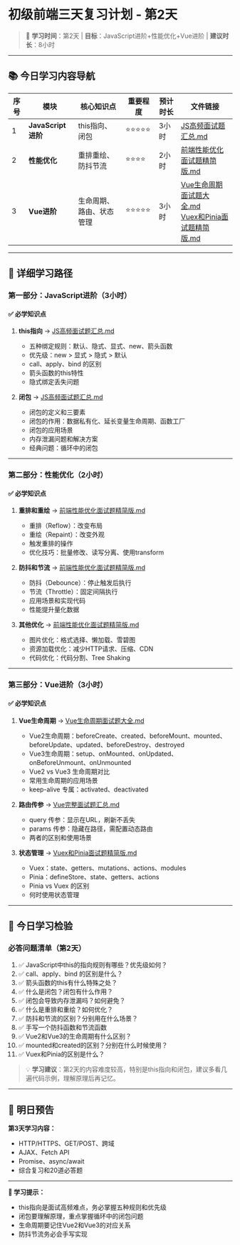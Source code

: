 # 初级前端三天复习计划 - 第2天

> 📅 **学习时间**：第2天 | **目标**：JavaScript进阶+性能优化+Vue进阶 | **建议时长**：8小时

---

## 📚 今日学习内容导航

| 序号 | 模块 | 核心知识点 | 重要程度 | 预计时长 | 文件链接 |
|------|------|-----------|---------|----------|----------|
| 1 | **JavaScript进阶** | this指向、闭包 | ⭐⭐⭐⭐⭐ | 3小时 | [JS高频面试题汇总.md](./JS高频面试题汇总.md#2-this) |
| 2 | **性能优化** | 重排重绘、防抖节流 | ⭐⭐⭐⭐ | 2小时 | [前端性能优化面试题精简版.md](./前端性能优化面试题精简版.md#二渲染性能优化) |
| 3 | **Vue进阶** | 生命周期、路由、状态管理 | ⭐⭐⭐⭐⭐ | 3小时 | [Vue生命周期面试题大全.md](./Vue生命周期面试题大全.md#基础概念类)<br>[Vuex和Pinia面试题精简版.md](./Vuex和Pinia面试题精简版.md#1-vuex的核心概念有哪些) |

---

## 📖 详细学习路径

### 第一部分：JavaScript进阶（3小时）

#### ✅ 必学知识点

1. **this指向** → [JS高频面试题汇总.md](./JS高频面试题汇总.md#2-this)
   - 五种绑定规则：默认、隐式、显式、new、箭头函数
   - 优先级：new > 显式 > 隐式 > 默认
   - call、apply、bind 的区别
   - 箭头函数的this特性
   - 隐式绑定丢失问题

2. **闭包** → [JS高频面试题汇总.md](./JS高频面试题汇总.md#7-闭包)
   - 闭包的定义和三要素
   - 闭包的作用：数据私有化、延长变量生命周期、函数工厂
   - 闭包的应用场景
   - 内存泄漏问题和解决方案
   - 经典问题：循环中的闭包

---

### 第二部分：性能优化（2小时）

#### ✅ 必学知识点

1. **重排和重绘** → [前端性能优化面试题精简版.md](./前端性能优化面试题精简版.md#二渲染性能优化)
   - 重排（Reflow）：改变布局
   - 重绘（Repaint）：改变外观
   - 触发重排的操作
   - 优化技巧：批量修改、读写分离、使用transform

2. **防抖和节流** → [前端性能优化面试题精简版.md](./前端性能优化面试题精简版.md#三javascript优化)
   - 防抖（Debounce）：停止触发后执行
   - 节流（Throttle）：固定间隔执行
   - 应用场景和实现代码
   - 性能提升量化数据

3. **其他优化** → [前端性能优化面试题精简版.md](./前端性能优化面试题精简版.md#一资源加载优化)
   - 图片优化：格式选择、懒加载、雪碧图
   - 资源加载优化：减少HTTP请求、压缩、CDN
   - 代码优化：代码分割、Tree Shaking

---

### 第三部分：Vue进阶（3小时）

#### ✅ 必学知识点

1. **Vue生命周期** → [Vue生命周期面试题大全.md](./Vue生命周期面试题大全.md#基础概念类)
   - Vue2生命周期：beforeCreate、created、beforeMount、mounted、beforeUpdate、updated、beforeDestroy、destroyed
   - Vue3生命周期：setup、onMounted、onUpdated、onBeforeUnmount、onUnmounted
   - Vue2 vs Vue3 生命周期对比
   - 常用生命周期的应用场景
   - keep-alive 专属：activated、deactivated

2. **路由传参** → [Vue完整面试题汇总.md](./Vue完整面试题汇总.md#16-路由传参)
   - query 传参：显示在URL，刷新不丢失
   - params 传参：隐藏在路径，需配置动态路由
   - 两者的区别和使用场景

3. **状态管理** → [Vuex和Pinia面试题精简版.md](./Vuex和Pinia面试题精简版.md#1-vuex的核心概念有哪些)
   - Vuex：state、getters、mutations、actions、modules
   - Pinia：defineStore、state、getters、actions
   - Pinia vs Vuex 的区别
   - 何时使用状态管理

---

## 📝 今日学习检验

### 必答问题清单（第2天）

1. ✅ JavaScript中this的指向规则有哪些？优先级如何？
2. ✅ call、apply、bind 的区别是什么？
3. ✅ 箭头函数的this有什么特殊之处？
4. ✅ 什么是闭包？闭包有什么作用？
5. ✅ 闭包会导致内存泄漏吗？如何避免？
6. ✅ 什么是重排和重绘？如何优化？
7. ✅ 防抖和节流的区别？分别用在什么场景？
8. ✅ 手写一个防抖函数和节流函数
9. ✅ Vue2和Vue3的生命周期有什么区别？
10. ✅ mounted和created的区别？分别在什么时候使用？
11. ✅ Vuex和Pinia的区别是什么？

> 💡 **学习建议**：第2天的内容难度较高，特别是this指向和闭包，建议多看几遍代码示例，理解原理后再记忆。

---

## 🎯 明日预告

**第3天学习内容：**
- HTTP/HTTPS、GET/POST、跨域
- AJAX、Fetch API
- Promise、async/await
- 综合复习和20道必答题

---

**📌 学习提示：**
- this指向是面试高频难点，务必掌握五种规则和优先级
- 闭包要理解原理，重点掌握循环中的闭包问题
- 生命周期要记住Vue2和Vue3的对应关系
- 防抖节流务必会手写实现
